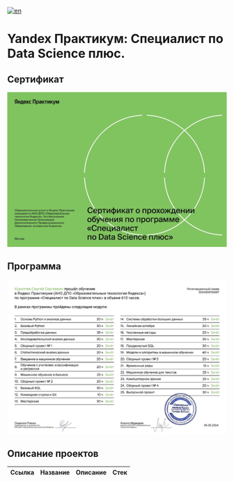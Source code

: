 [![en](https://img.shields.io/badge/lang-en-red.svg)](README.en.md)


# Yandex Практикум: Специалист по Data Science плюс.

## Сертификат
![Сертификат](Certificate_ru/certificate_ru_Page_1.jpg)

## Программа
![Программа](Certificate_ru/certificate_ru_Page_2.jpg)

## Описание проектов
| Ссылка | Название | Описание | Стек |
|:--|:--|:--|:--|

